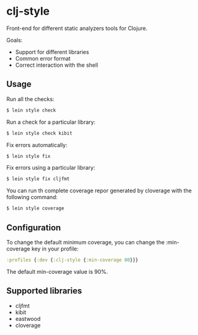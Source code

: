 # clj-style

Front-end for different static analyzers tools for Clojure.

Goals:

- Support for different libraries
- Common error format
- Correct interaction with the shell

## Usage

Run all the checks:

```bash
$ lein style check
```

Run a check for a particular library:

```bash
$ lein style check kibit
```

Fix errors automatically:

```bash
$ lein style fix
```

Fix errors using a particular library:

```bash
$ lein style fix cljfmt
```

You can run th complete coverage repor generated by cloverage with the following command:

```bash
$ lein style coverage
```

## Configuration

To change the default minimum coverage, you can change the :min-coverage key in your profile:

```clojure
:profiles {:dev {:clj-style {:min-coverage 80}}}
```

The default min-coverage value is 90%.

## Supported libraries

- cljfmt
- kibit
- eastwood
- cloverage

